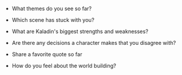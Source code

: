* What themes do you see so far?

* Which scene has stuck with you?

* What are Kaladin's biggest strengths and weaknesses?

* Are there any decisions a character makes that you disagree with?

* Share a favorite quote so far

* How do you feel about the world building?